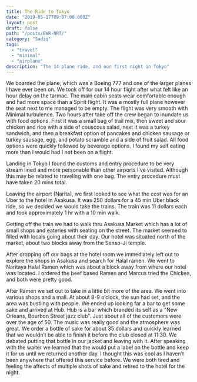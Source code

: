 ```yaml
---
title: The Ride to Tokyo
date: "2019-05-17T09:07:00.000Z"
layout: post
draft: false
path: "/posts/EWR-NRT/"
category: "Sadiq"
tags:
  - "travel"
  - "minimal"
  - "airplane"
description: "The 14 plane ride, and our first night in Tokyo"
---
```


We boarded the plane, which was a Boeing 777 and one of the larger planes I have ever been on. We took off for our 14 hour flight after what felt like an hour delay on the tarmac. The main cabin seats wear comfortable enough and had more space than a Spirit flight. It was a mostly full plane however the seat next to me managed to be empty.  The flight was very smooth with Minimal turbulence. Two hours after take off the crew began to inundate us with food options. First it was a small bag of trail mix, then sweet and sour chicken and rice with a side of couscous salad, next it was a turkey sandwich, and then a breakfast option of pancakes and chicken sausage or turkey sausage, egg, and potato scramble and a side of fruit salad. All food options were quickly followed by beverage options. I found my self eating more than I would had I not been on a flight.

Landing in Tokyo I found the customs and entry procedure to be very stream lined and more personable than other airports I’ve visited. Although this may be related to traveling with one bag. The entry procedure must have taken 20 mins total.

Leaving the airport (Narita), we first looked to see what the cost was for an Uber to the hotel in Asakusa. It was 250 dollars for a 45 min Uber black ride, so we decided we would take the trains. The train was 11 dollars each and took approximately 1 hr with a 10 min walk. 

Getting off the train we had to walk thru Asakusa Market which has a lot of small shops and eateries with seating on the street. The market seemed to filled with locals going about their day. Our hotel was situated north of the market, about two blocks away from the Senso-Ji temple. 

After dropping off our bags at the hotel room we immediately left out to explore the shops in Asakusa and search for Halal ramen.  We went to Naritaya Halal Ramen which was  about a block away from where our hotel was located. I ordered the beef based Ramen and Marcus tried the Chicken, and both were pretty good. 

After Ramen we set out to take in a little bit more of the area. We went into various shops and a mall. At about 8-9 o’clock, the sun had set, and the area was bustling with people. We ended up looking far a bar to get some sake and arrived at Hub. Hub is a bar which branded its self as a "New Orleans, Bourbon Street jazz club". Just about all of the customers were over the age of 50. The music was really good and the atmosphere was great. We order a bottle of sake for about 35 dollars and quickly learned  that we wouldn’t be able to finish it before the club closed at 11:30. We debated putting that bottle in our jacket and leaving with it. After speaking with the waiter we learned that the would put a label on the bottle and keep it for us until we returned another day. I thought this was cool as I haven’t been anywhere that offered this service before. We were both tired and feeling the affects of multiple shots of sake and retired to the hotel for the night. 